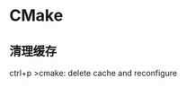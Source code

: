 <!--
 * @Author: your name
 * @Date: 2021-12-28 16:57:02
 * @LastEditTime: 2021-12-28 16:57:02
 * @LastEditors: Please set LastEditors
 * @Description: 打开koroFileHeader查看配置 进行设置: https://github.com/OBKoro1/koro1FileHeader/wiki/%E9%85%8D%E7%BD%AE
 * @FilePath: \docs\CMake\CMake.md
-->

# CMake

## 清理缓存
ctrl+p
\>cmake: delete cache and reconfigure